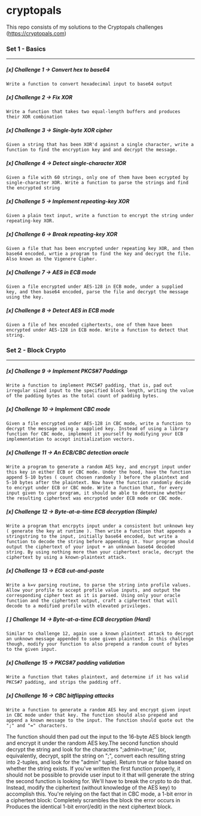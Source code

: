 # cryptopals
This repo consists of my solutions to the Cryptopals challenges (https://cryptopals.com)

### Set 1 - Basics
---

##### [x] Challenge 1 -> Convert hex to base64
    Write a function to convert hexadecimal input to base64 output

##### [x] Challenge 2 -> Fix XOR
    Write a function that takes two equal-length buffers and produces their XOR combination

##### [x] Challenge 3 -> Single-byte XOR cipher
    Given a string that has been XOR'd against a single character, write a function to find the encryption key and and decrypt the message.

##### [x] Challenge 4 -> Detect single-character XOR
    Given a file with 60 strings, only one of them have been ecrypted by single-character XOR. Write a function to parse the strings and find the encrypted string  

##### [x] Challenge 5 -> Implement repeating-key XOR
    Given a plain text input, write a function to encrypt the string under repeating-key XOR. 

##### [x] Challenge 6 -> Break repeating-key XOR
    Given a file that has been encrypted under repeating key XOR, and then base64 encoded, wrtie a program to find the key and decrypt the file. Also known as the Vigenere Cipher.

##### [x] Challenge 7 -> AES in ECB mode
    Given a file encrypted under AES-128 in ECB mode, under a supplied key, and then base64 encoded, parse the file and decrypt the message using the key. 

##### [x] Challenge 8 -> Detect AES in ECB mode
    Given a file of hex encoded ciphertexts, one of them have been encrypted under AES-128 in ECB mode. Write a function to detect that string. 



### Set 2 - Block Crypto 
---

##### [x] Challenge 9 -> Implement PKCS#7 Paddingp
    Write a function to implement PKCS#7 padding, that is, pad out irregular sized input to the specified block length, writing the value of the padding bytes as the total count of padding bytes. 

##### [x] Challenge 10 -> Implement CBC mode
    Given a file encrypted under AES-128 in CBC mode, write a function to decrypt the message using a supplied key. Instead of using a library function for CBC mode, implement it yourself by modifying your ECB implementation to accept initialization vectors.

##### [x] Challenge 11 -> An ECB/CBC detection oracle
    Write a program to generate a random AES key, and encrypt input under this key in either ECB or CBC mode. Under the hood, have the function append 5-10 bytes ( count chosen randomly ) before the plaintext and 5-10 bytes after the plaintext. Now have the function randomly decide to encrypt under ECB or CBC mode. Write a function that, for every input given to your program, it should be able to determine whether the resulting ciphertext was encrypted under ECB mode or CBC mode.

##### [x] Challenge 12 -> Byte-at-a-time ECB decryption (Simple)
    Write a program that encrpyts input under a consistent but unknown key ( generate the key at runtime ). Then write a function that appends a stringstring to the input, initially base64 encoded, but write a function to decode the string before appending it. Your program should output the ciphertext of your input + an unknown base64 decoded string. By using nothing more than your ciphertext oracle, decrypt the ciphertext by using a known-plaintext attack. 

##### [x] Challenge 13 -> ECB cut-and-paste
    Write a k=v parsing routine, to parse the string into profile values. Allow your profile to accept profile value inputs, and output the corresponding cipher text as it is parsed. Using only your oracle function and the ciphertext output, craft a ciphertext that will decode to a modified profile with elevated privileges.

##### [ ] Challenge 14 -> Byte-at-a-time ECB decryption (Hard)
    Similar to challenge 12, again use a known plaintext attack to decrypt an unknown message appended to some given plaintext. In this challenge though, modify your function to also prepend a random count of bytes to the given input.

##### [x] Challenge 15 -> PKCS#7 padding validation
    Write a function that takes plaintext, and determine if it has valid PKCS#7 padding, and strips the padding off. 

##### [x] Challenge 16 -> CBC bitflipping attacks
    Write a function to generate a random AES key and encrypt given input in CBC mode under that key. The function should also prepend and append a known message to the input. The function should quote out the ";" and "=" characters.
The function should then pad out the input to the 16-byte AES block length and encrypt it under the random AES key.The second function should decrypt the string and look for the characters ";admin=true;" (or, equivalently, decrypt, split the string on ";", convert each resulting string into 2-tuples, and look for the "admin" tuple). Return true or false based on whether the string exists. If you've written the first function properly, it should not be possible to provide user input to it that will generate the string the second function is looking for. We'll have to break the crypto to do that. Instead, modify the ciphertext (without knowledge of the AES key) to accomplish this. You're relying on the fact that in CBC mode, a 1-bit error in a ciphertext block: 
Completely scrambles the block the error occurs in
Produces the identical 1-bit error(/edit) in the next ciphertext block.



